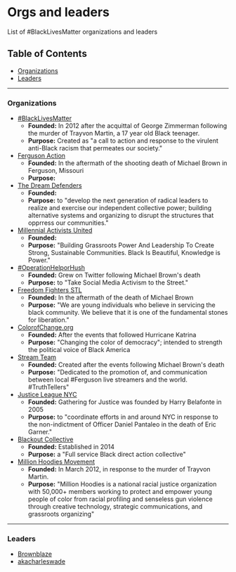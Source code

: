 Orgs and leaders
====

List of #BlackLivesMatter organizations and leaders

Table of Contents
-------

- [Organizations](#organizations)
- [Leaders](#leaders)

-------

### Organizations
- [#BlackLivesMatter](http://blacklivesmatter.com)
	* **Founded:** In 2012 after the acquittal of George Zimmerman following the murder of Trayvon Martin, a 17 year old Black teenager.
	* **Purpose:** Created as "a call to action and response to the virulent anti-Black racism that permeates our society."
- [Ferguson Action](http://fergusonaction.com/)
	* **Founded:** In the aftermath of the shooting death of Michael Brown in Ferguson, Missouri
	* **Purpose:**
- [The Dream Defenders](http://dreamdefenders.org)
	* **Founded:**
	* **Purpose:** to "develop the next generation of radical leaders to realize and exercise our independent collective power; building alternative systems and organizing to disrupt the structures that opprress our communities."
- [Millennial Activists United](http://millennialau.tumblr.com/)
	* **Founded:**
	* **Purpose:** "Building Grassroots Power And Leadership To Create Strong, Sustainable Communities. Black Is Beautiful, Knowledge is Power."
- [#OperationHelporHush](http://operationhelporhush.org/)
	* **Founded:** Grew on Twitter following Michael Brown's death
	* **Purpose:** to "Take Social Media Activism to the Street."
- [Freedom Fighters STL](https://twitter.com/FF_STL)
	* **Founded:** In the aftermath of the death of Michael Brown
	* **Purpose:** "We are young individuals who believe in servicing the black community. We believe that it is one of the fundamental stones for liberation."
- [ColorofChange.org](http://colorofchange.org/)
	* **Founded:** After the events that followed Hurricane Katrina
	* **Purpose:** "Changing the color of democracy"; intended to strength the political voice of Black America
- [Stream Team](https://twitter.com/fergusonstream1)
	* **Founded:** Created after the events following Michael Brown's death
	* **Purpose:** "Dedicated to the promotion of, and communication between local #Ferguson live streamers and the world. #TruthTellers"
- [Justice League NYC](http://www.gatheringforjustice.org/)
	* **Founded:** Gathering for Justice was founded by Harry Belafonte in 2005
	* **Purpose:** to "coordinate efforts in and around NYC in response to the non-indictment of Officer Daniel Pantaleo in the death of Eric Garner."
- [Blackout Collective](http://www.blackoutcollective.org)
  * **Founded:** Established in 2014
  * **Purpose:** a "Full service Black direct action collective"
- [Million Hoodies Movement](http:www.mhoodies.org)
  * **Founded:** In March 2012, in response to the murder of Trayvon Martin.
  * **Purpose:** "Million Hoodies is a national racial justice organization with 50,000+ members working to protect and empower young people of color from racial profiling and senseless gun violence through creative technology, strategic communications, and grassroots organizing"
-------

### Leaders
- [Brownblaze](http://twitter.com/brownblaze)
- [akacharleswade](http://twitter.com/akacharleswade)
